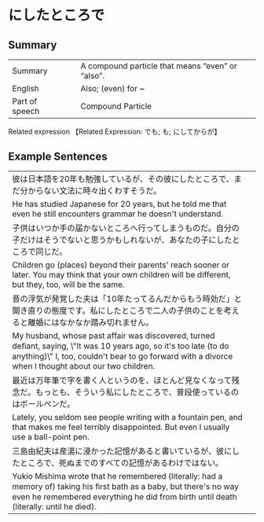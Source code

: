 # にしたところで

## Summary

<table><tr>   <td>Summary<td>   <td>A compound particle that means “even” or “also”.</td><tr><tr>   <td>English<td>   <td>Also; (even) for ~</td><tr><tr>   <td>Part of speech<td>   <td>Compound Particle</td><tr></table><tr>   <td>Related expression<td>   <td>【Related Expression: でも; も; にしてからが】</td><tr></table></table>

## Example Sentences

<table><tr><td>彼は日本語を20年も勉強しているが、その彼にしたところで、まだ分からない文法に時々出くわすそうだ。<td><tr><tr><td>He has studied Japanese for 20 years, but he told me that even he still encounters grammar he doesn't understand.<td><tr><tr><td>子供はいつか手の届かないところへ行ってしまうものだ。自分の子だけはそうでないと思うかもしれないが、あなたの子にしたところで同じだ。<td><tr><tr><td>Children go (places) beyond their parents' reach sooner or later. You may think that your own children will be different, but they, too, will be the same.<td><tr><tr><td>昔の浮気が発覚した夫は「10年たってるんだからもう時効だ」と開き直りの態度です。私にしたところで二人の子供のことを考えると離婚にはなかなか踏み切れません。<td><tr><tr><td>My husband, whose past affair was discovered, turned deﬁant, saying, \"It was 10 years ago, so it's too late (to do anything)\" I, too, couldn't bear to go forward with a divorce when I thought about our two children.<td><tr><tr><td>最近は万年筆で字を書く人というのを、ほとんど見なくなって残念だ。もっとも、そういう私にしたところで、普段使っているのはボールペンだ。<td><tr><tr><td>Lately, you seldom see people writing with a fountain pen, and that makes me feel terribly disappointed. But even I usually use a ball-point pen.<td><tr><tr><td>三島由紀夫は産湯に浸かった記憶があると書いているが、彼にしたところで、死ぬまでのすべての記憶があるわけではない。<td><tr><tr><td>Yukio Mishima wrote that he remembered (literally: had a memory of) taking his ﬁrst bath as a baby, but there's no way even he remembered everything he did from birth until death (literally: until he died).<td><tr></table>

